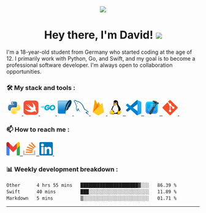 <div id="header" align="center">
  <img src="https://media.giphy.com/media/du3J3cXyzhj75IOgvA/giphy.gif" width="100"/>
  
  <h1>
    Hey there, I'm David!
    <img src="https://media.giphy.com/media/hvRJCLFzcasrR4ia7z/giphy.gif" width="30px"/>
  </h1>
  </div>
  
I'm a 18-year-old student from Germany who started coding at the age of 12. I primarily work with Python, Go, and Swift, and my goal is to become a professional software developer. I'm always open to collaboration opportunities.


### 🛠️ My stack and tools :

<div>
  <a href="https://www.python.org">
    <img src="https://github.com/devicons/devicon/blob/master/icons/python/python-original.svg" title="Python" alt="Python" width="40" height="40"/>
  </a>
  <a href="https://developer.apple.com/swift/">
    <img src="https://github.com/devicons/devicon/blob/master/icons/swift/swift-original.svg"  title="Swift" alt="Swift" width="40" height="40"/>
  </a>
  <a href="https://go.dev">
    <img src="https://github.com/devicons/devicon/blob/master/icons/go/go-original-wordmark.svg" title="Go" alt="Go" width="40" height="40"/>
  </a>
  <a href="https://www.sqlite.org/index.html">
    <img src="https://github.com/devicons/devicon/blob/master/icons/sqlite/sqlite-original.svg"  title="SQLite" alt="SQLite" width="40" height="40"/>
  </a>
  <a href="https://mysql.com">
    <img src="https://github.com/devicons/devicon/blob/master/icons/mysql/mysql-original.svg"  title="MySQL" alt="MySQL" width="40" height="40"/>
  </a>
  <a href="https://firebase.google.com/">
    <img src="https://github.com/devicons/devicon/blob/master/icons/firebase/firebase-original.svg"  title="Firebase" alt="Firebase" width="40" height="40"/>
  </a>
  <a href="https://debian.org">
    <img src="https://github.com/devicons/devicon/blob/master/icons/linux/linux-original.svg" title="Linux" alt="Linux" width="40" height="40"/>&nbsp;
  </a>
  <a href="https://code.visualstudio.com">
    <img src="https://github.com/devicons/devicon/blob/master/icons/vscode/vscode-original.svg" title="Visual Studio Code" alt="Visual Studio Code" width="40" height="40"/>&nbsp;
  </a>
  <a href="https://developer.apple.com/xcode/">
    <img src="https://github.com/devicons/devicon/blob/master/icons/xcode/xcode-original.svg"  title="XCode" alt="XCode" width="40" height="40"/>&nbsp;
  </a>
  <a href="https://git-scm.com">
    <img src="https://github.com/devicons/devicon/blob/master/icons/git/git-original.svg" title="Git" alt="Git" width="40" height="40"/>&nbsp;
  </a>
</div>

### 📫 How to reach me :

<div>
    <a href="mailto: dav.riegel@gmail.com">
        <img src="./img/gmail.svg" title="Email", alt="Email" width="35" height="35"/>&nbsp;
    </a>
    <a href="https://stackoverflow.com/users/17286142/david">
        <img src="./img/stack-overflow.svg", title="Stackoverflow", alt="Stackoverflow" width="35" height="35"/>&nbsp;
    </a>
    <a href="https://linkedin.com/in/david-riegel-665675328">
        <img src="./img/linkedin.svg", title="LinkedIn", alt="LinkedIn" width="35" height="35"/>&nbsp;
    </a>
</div>

### 📊 Weekly development breakdown :
<!--START_SECTION:waka-->

```txt
Other      4 hrs 55 mins   █████████████████████▓░░░   86.39 %
Swift      40 mins         ███░░░░░░░░░░░░░░░░░░░░░░   11.89 %
Markdown   5 mins          ▒░░░░░░░░░░░░░░░░░░░░░░░░   01.71 %
```

<!--END_SECTION:waka-->

---

<!--
<div align=center> 
         <img src="https://readme-typing-svg.herokuapp.com?color=%2336BCF7&size=32&center=true&vCenter=true&width=600&height=50&lines=Fun+Facts:+;I+am+half+bulgarian;I+am+1,70m;I+started+programming+at+12+years;" alt="Headline" /> 
     </div>-->
